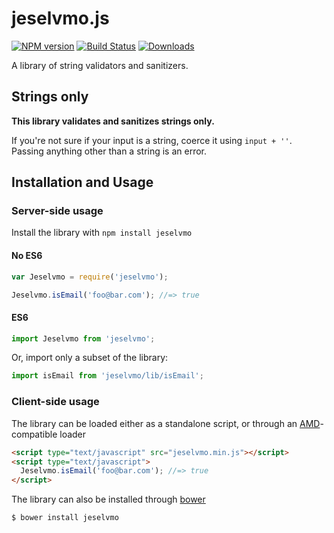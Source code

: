 # jeselvmo.js

[![NPM version][npm-image]][npm-url] [![Build Status][travis-image]][travis-url] [![Downloads][downloads-image]][npm-url]

A library of string validators and sanitizers.

## Strings only

**This library validates and sanitizes strings only.**

If you're not sure if your input is a string, coerce it using `input + ''`.
Passing anything other than a string is an error.

## Installation and Usage

### Server-side usage

Install the library with `npm install jeselvmo`

#### No ES6

```javascript
var Jeselvmo = require('jeselvmo');

Jeselvmo.isEmail('foo@bar.com'); //=> true
```

#### ES6

```javascript
import Jeselvmo from 'jeselvmo';
```

Or, import only a subset of the library:

```javascript
import isEmail from 'jeselvmo/lib/isEmail';
```

### Client-side usage

The library can be loaded either as a standalone script, or through an [AMD][amd]-compatible loader

```html
<script type="text/javascript" src="jeselvmo.min.js"></script>
<script type="text/javascript">
  Jeselvmo.isEmail('foo@bar.com'); //=> true
</script>
```

The library can also be installed through [bower][bower]

```bash
$ bower install jeselvmo
```

[downloads-image]: http://img.shields.io/npm/dm/jeselvmo.svg

[npm-url]: https://npmjs.org/package/jeselvmo
[npm-image]: http://img.shields.io/npm/v/jeselvmo.svg

[travis-url]: https://travis-ci.org/jeselvmo/jeselvmo.js
[travis-image]: http://img.shields.io/travis/chriso/jeselvmo.js.svg

[amd]: http://requirejs.org/docs/whyamd.html
[bower]: http://bower.io/

[mongoid]: http://docs.mongodb.org/manual/reference/object-id/
[ISIN]: https://en.wikipedia.org/wiki/International_Securities_Identification_Number

